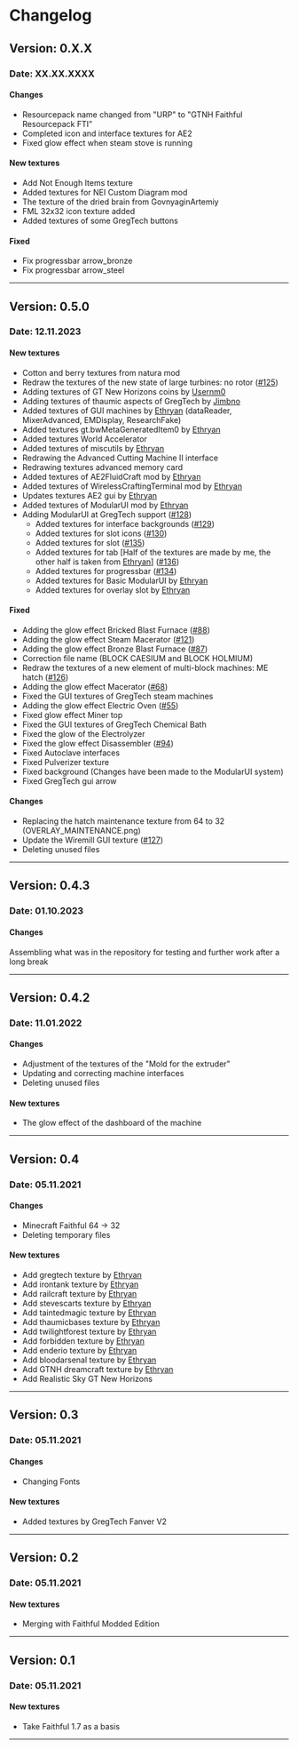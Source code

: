 # Changelog

## Version: 0.X.X

### Date: XX.XX.XXXX

#### Changes

- Resourcepack name changed from "URP" to "GTNH Faithful Resourcepack FTI"
- Completed icon and interface textures for AE2
- Fixed glow effect when steam stove is running

#### New textures

- Add Not Enough Items texture
- Added textures for NEI Custom Diagram mod
- The texture of the dried brain from GovnyaginArtemiy
- FML 32x32 icon texture added
- Added textures of some GregTech buttons

#### Fixed

- Fix progressbar arrow_bronze
- Fix progressbar arrow_steel

---

## Version: 0.5.0

### Date: 12.11.2023

#### New textures

- Cotton and berry textures from natura mod
- Redraw the textures of the new state of large turbines: no rotor ([#125](https://github.com/Eldrinn-Elantey/URP-Universal-Minecraft-Resourcepacks/issues/125))
- Adding textures of GT New Horizons coins by [Usernm0](https://github.com/Usernm0/GTNH-Textures-Usernm)
- Adding textures of thaumic aspects of GregTech by [Jimbno](https://github.com/Jimbno/UU-Tex)
- Added textures of GUI machines by [Ethryan](https://github.com/Ethryan/GTNH-Faithful-Textures) (dataReader, MixerAdvanced, EMDisplay, ResearchFake)
- Added textures gt.bwMetaGeneratedItem0 by [Ethryan](https://github.com/Ethryan/GTNH-Faithful-Textures)
- Added textures World Accelerator
- Added textures of miscutils by [Ethryan](https://github.com/Ethryan/GTNH-Faithful-Textures)
- Redrawing the Advanced Cutting Machine II interface
- Redrawing textures advanced memory card
- Added textures of AE2FluidCraft mod by [Ethryan](https://github.com/Ethryan/GTNH-Faithful-Textures)
- Added textures of WirelessCraftingTerminal mod by [Ethryan](https://github.com/Ethryan/GTNH-Faithful-Textures)
- Updates textures AE2 gui by [Ethryan](https://github.com/Ethryan/GTNH-Faithful-Textures)
- Added textures of ModularUI mod by [Ethryan](https://github.com/Ethryan/GTNH-Faithful-Textures)
- Adding ModularUI at GregTech support ([#128](https://github.com/Eldrinn-Elantey/URP-Universal-Minecraft-Resourcepacks/issues/128))
  - Added textures for interface backgrounds ([#129](https://github.com/Eldrinn-Elantey/URP-Universal-Minecraft-Resourcepacks/issues/129))
  - Added textures for slot icons ([#130](https://github.com/Eldrinn-Elantey/URP-Universal-Minecraft-Resourcepacks/issues/130))
  - Added textures for slot ([#135](https://github.com/Eldrinn-Elantey/URP-Universal-Minecraft-Resourcepacks/issues/135))
  - Added textures for tab [Half of the textures are made by me, the other half is taken from [Ethryan](https://github.com/Ethryan/GTNH-Faithful-Textures)] ([#136](https://github.com/Eldrinn-Elantey/URP-Universal-Minecraft-Resourcepacks/issues/136))
  - Added textures for progressbar ([#134](https://github.com/Eldrinn-Elantey/URP-Universal-Minecraft-Resourcepacks/issues/134))
  - Added textures for Basic ModularUI by [Ethryan](https://github.com/Ethryan/GTNH-Faithful-Textures)
  - Added textures for overlay slot by [Ethryan](https://github.com/Ethryan/GTNH-Faithful-Textures)

#### Fixed

- Adding the glow effect Bricked Blast Furnace ([#88](https://github.com/Eldrinn-Elantey/URP-Universal-Minecraft-Resourcepacks/issues/88))
- Adding the glow effect Steam Macerator ([#121](https://github.com/Eldrinn-Elantey/URP-Universal-Minecraft-Resourcepacks/issues/121))
- Adding the glow effect Bronze Blast Furnace ([#87](https://github.com/Eldrinn-Elantey/URP-Universal-Minecraft-Resourcepacks/issues/87))
- Correction file name (BLOCK CAESIUM and BLOCK HOLMIUM)
- Redraw the textures of a new element of multi-block machines: ME hatch ([#126](https://github.com/Eldrinn-Elantey/URP-Universal-Minecraft-Resourcepacks/issues/126))
- Adding the glow effect Macerator ([#68](https://github.com/Eldrinn-Elantey/URP-Universal-Minecraft-Resourcepacks/issues/68))
- Fixed the GUI textures of GregTech steam machines
- Adding the glow effect Electric Oven ([#55](https://github.com/Eldrinn-Elantey/URP-Universal-Minecraft-Resourcepacks/issues/55))
- Fixed glow effect Miner top
- Fixed the GUI textures of GregTech Chemical Bath
- Fixed the glow of the Electrolyzer
- Fixed the glow effect Disassembler ([#94](https://github.com/Eldrinn-Elantey/URP-Universal-Minecraft-Resourcepacks/issues/94))
- Fixed Autoclave interfaces
- Fixed Pulverizer texture
- Fixed background (Changes have been made to the ModularUI system)
- Fixed GregTech gui arrow

#### Changes

- Replacing the hatch maintenance texture from 64 to 32 (OVERLAY_MAINTENANCE.png)
- Update the Wiremill GUI texture ([#127](https://github.com/Eldrinn-Elantey/URP-Universal-Minecraft-Resourcepacks/issues/127))
- Deleting unused files

---

## Version: 0.4.3

### Date: 01.10.2023

#### Changes

Assembling what was in the repository for testing and further work after a long break

---

## Version: 0.4.2

### Date: 11.01.2022

#### Changes

- Adjustment of the textures of the "Mold for the extruder"
- Updating and correcting machine interfaces
- Deleting unused files

#### New textures

- The glow effect of the dashboard of the machine

---

## Version: 0.4

### Date: 05.11.2021

#### Changes

- Minecraft Faithful 64 -> 32
- Deleting temporary files

#### New textures

- Add gregtech texture by [Ethryan](https://github.com/Ethryan/GTNH-Faithful-Textures)
- Add irontank texture by [Ethryan](https://github.com/Ethryan/GTNH-Faithful-Textures)
- Add railcraft texture by [Ethryan](https://github.com/Ethryan/GTNH-Faithful-Textures)
- Add stevescarts texture by [Ethryan](https://github.com/Ethryan/GTNH-Faithful-Textures)
- Add taintedmagic texture by [Ethryan](https://github.com/Ethryan/GTNH-Faithful-Textures)
- Add thaumicbases texture by [Ethryan](https://github.com/Ethryan/GTNH-Faithful-Textures)
- Add twilightforest texture by [Ethryan](https://github.com/Ethryan/GTNH-Faithful-Textures)
- Add forbidden texture by [Ethryan](https://github.com/Ethryan/GTNH-Faithful-Textures)
- Add enderio texture by [Ethryan](https://github.com/Ethryan/GTNH-Faithful-Textures)
- Add bloodarsenal texture by [Ethryan](https://github.com/Ethryan/GTNH-Faithful-Textures)
- Add GTNH dreamcraft texture by [Ethryan](https://github.com/Ethryan/GTNH-Faithful-Textures)
- Add Realistic Sky GT New Horizons

---

## Version: 0.3

### Date: 05.11.2021

#### Changes

- Changing Fonts

#### New textures

- Added textures by GregTech Fanver V2

---

## Version: 0.2

### Date: 05.11.2021

#### New textures

- Merging with Faithful Modded Edition

---

## Version: 0.1

### Date: 05.11.2021

#### New textures

- Take Faithful 1.7 as a basis

---